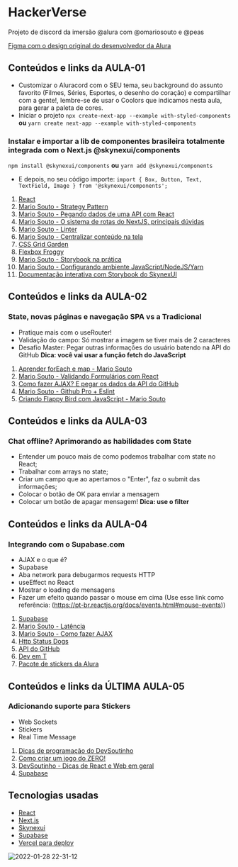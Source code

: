 # HackerVerse
Projeto de discord da imersão @alura com @omariosouto e @peas

[Figma com o design original do desenvolvedor da Alura](https://www.figma.com/file/X5kVg1hNCajiV73ah7iyPz/Imers%C3%A3o-React---Aluracord---Matrix?node-id=0%3A1)

## Conteúdos e links da AULA-01
* Customizar o Aluracord com o SEU tema, seu background do assunto favorito (Filmes, Séries, Esportes, o desenho do coração) e compartilhar com a gente!, lembre-se de usar o Coolors que indicamos nesta aula, para gerar a paleta de cores.
* Iniciar o projeto
``` npx create-next-app --example with-styled-components ```
**ou**
``` yarn create next-app --example with-styled-components ```
### Instalar e importar a lib de componentes brasileira totalmente integrada com o Next.js @skynexui/components
``` npm install @skynexui/components ```
**ou**
``` yarn add @skynexui/components ```
* E depois, no seu código importe:
``` import { Box, Button, Text, TextField, Image } from '@skynexui/components'; ```

1. [React](https://pt-br.reactjs.org/docs/create-a-new-react-app.html#recommended-toolchains)
2. [Mario Souto - Strategy Pattern](https://www.youtube.com/watch?v=S-jqd6WZ7M0&ab_channel=BrazilJS)
3. [Mario Souto - Pegando dados de uma API com React](https://www.youtube.com/watch?v=85vJXFpXLQw&ab_channel=DevSoutinho)
4. [Mario Souto - O sistema de rotas do NextJS, principais dúvidas](https://www.youtube.com/watch?v=-kVnp3fg-v4&ab_channel=DevSoutinho)
5. [Mario Souto - Linter](https://www.youtube.com/watch?v=yMRSDdifGW8&ab_channel=DevSoutinho)
6. [Mario Souto - Centralizar conteúdo na tela](https://www.youtube.com/watch?v=Cu-HP-gvggg&ab_channel=DevSoutinho)
7. [CSS Grid Garden](https://cssgridgarden.com/)
8. [Flexbox Froggy](https://flexboxfroggy.com/)
9. [Mario Souto - Storybook na prática](https://www.youtube.com/watch?v=R41_Qedrzik&t=7s&ab_channel=DevSoutinho)
10. [Mario Souto - Configurando ambiente JavaScript/NodeJS/Yarn](https://www.youtube.com/watch?v=GIz71YGzwP4&ab_channel=DevSoutinho)
11. [Documentação interativa com Storybook do SkynexUI](https://storybook.skynexui.dev/?path=/story/components-box--box-component)

## Conteúdos e links da AULA-02
### State, novas páginas e navegação SPA vs a Tradicional
* Pratique mais com o useRouter!
* Validação do campo: Só mostrar a imagem se tiver mais de 2 caracteres
* Desafio Master: Pegar outras informações do usuário batendo na API do GitHub **Dica: você vai usar a função fetch do JavaScript**

1. [Aprender forEach e map - Mario Souto](https://www.youtube.com/watch?v=JbzcLKiTThk&ab_channel=DevSoutinho)
2. [Mario Souto - Validando Formulários com React](https://www.youtube.com/watch?v=cMq6k7ymv2s&ab_channel=DevSoutinho)
3. [Como fazer AJAX? E pegar os dados da API do GitHub](https://www.youtube.com/watch?v=85vJXFpXLQw&ab_channel=DevSoutinho)
4. [Mario Souto - Github Pro + Eslint](https://www.youtube.com/watch?v=yMRSDdifGW8&t=2s&ab_channel=DevSoutinho)
5. [Criando Flappy Bird com JavaScript - Mario Souto](https://www.youtube.com/watch?v=jOAU81jdi-c&list=PLTcmLKdIkOWmeNferJ292VYKBXydGeDej&ab_channel=DevSoutinho)

## Conteúdos e links da AULA-03
### Chat offline? Aprimorando as habilidades com State
* Entender um pouco mais de como podemos trabalhar com state no React;
* Trabalhar com arrays no state;
* Criar um campo que ao apertamos o "Enter", faz o submit das informações;
* Colocar o botão de OK para enviar a mensagem
* Colocar um botão de apagar mensagem! **Dica: use o filter**

## Conteúdos e links da AULA-04
### Integrando com o Supabase.com
* AJAX e o que é?
* Supabase
* Aba network para debugarmos requests HTTP
* useEffect no React
* Mostrar o loading de mensagens
* Fazer um efeito quando passar o mouse em cima (Use esse link como referência: (https://pt-br.reactjs.org/docs/events.html#mouse-events))

1. [Supabase](https://supabase.com/)
2. [Mario Souto - Latência](https://www.youtube.com/watch?v=x4eyf5L5caY&ab_channel=DevSoutinho)
3. [Mario Souto - Como fazer AJAX](https://medium.com/@omariosouto/entendendo-como-fazer-ajax-com-a-fetchapi-977ff20da3c6)
4. [Http Status Dogs](https://httpstatusdogs.com/)
5. [API do GitHub](https://api.github.com/users/adudecoder)
6. [Dev em T](https://www.alura.com.br/dev-em-t)
7. [Pacote de stickers da Alura](https://www.alura.com.br/artigos/stickers-dev-aluraverso-whatsapp-telegram)

## Conteúdos e links da ÚLTIMA AULA-05
### Adicionando suporte para Stickers
* Web Sockets
* Stickers
* Real Time Message

1. [Dicas de programação do DevSoutinho](https://www.youtube.com/playlist?list=PLTcmLKdIkOWkJY8LJXs1GDqBnxCGsExBO)
2. [Como criar um jogo do ZERO!](https://www.youtube.com/playlist?list=PLTcmLKdIkOWmeNferJ292VYKBXydGeDej)
3. [DevSoutinho - Dicas de React e Web em geral](https://www.youtube.com/playlist?list=PLTcmLKdIkOWkVld6KvLJbUCPIOjqLg9cr)
4. [Supabase](https://supabase.com/)

## Tecnologias usadas
* [React](https://pt-br.reactjs.org/)
* [Next.js](https://nextjs.org/)
* [Skynexui](https://github.com/skynexui/components)
* [Supabase](https://supabase.com/)
* [Vercel para deploy](https://vercel.com/login?next=%2Fdashboard)

![2022-01-28 22-31-12](https://user-images.githubusercontent.com/87586967/151643237-4d7eac49-2f1d-4536-96b7-d6ca835f9041.gif)
